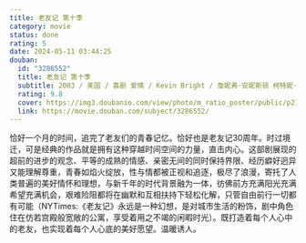 ```yaml
---
title: 老友记 第十季
category: movie
status: done
rating: 5
date: 2024-05-11 03:44:25
douban:
  id: "3286552"
  title: 老友记 第十季
  subtitle: 2003 / 美国 / 喜剧 爱情 / Kevin Bright / 詹妮弗·安妮斯顿 柯特妮·考克斯
  rating: 9.8
  cover: https://img3.doubanio.com/view/photo/m_ratio_poster/public/p2187822907.jpg
  link: https://movie.douban.com/subject/3286552/
---
```


恰好一个月的时间，追完了老友们的青春记忆。恰好也是老友记30周年。时过境迁，可是经典的作品就是拥有这种穿越时间空间的力量，直击内心。这部剧展现的超前的进步的观念、平等的成熟的情感、亲密无间的同时保持界限、经历癖好迥异又能理解尊重，青春如焰火绽放，性与情都被正视和追逐，极尽了浪漫，寄托了人类普遍的美好情怀和理想，与新千年的时代背景融为一体，彷佛前方充满阳光充满希望充满机会，艰难险阻都将在幽默和互相扶持下轻松化解，只管自由前行一切都有可能（NYTimes:《老友记》永远是一种幻想，是对城市生活的粉饰，剧中角色住在仿若宫殿般宽敞的公寓，享受着用之不竭的闲暇时光）。既打造着每个人心中的老友，也实现着每个人心底的美好愿望。温暖诱人。